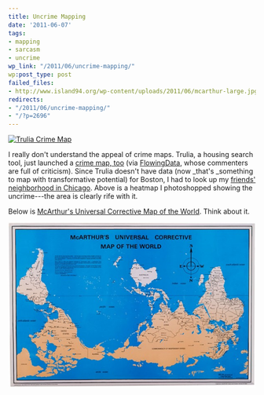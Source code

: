 ```yaml
---
title: Uncrime Mapping
date: '2011-06-07'
tags:
- mapping
- sarcasm
- uncrime
wp_link: "/2011/06/uncrime-mapping/"
wp:post_type: post
failed_files:
- http://www.island94.org/wp-content/uploads/2011/06/mcarthur-large.jpg
redirects:
- "/2011/06/uncrime-mapping/"
- "/?p=2696"
---
```


  [ ![](2011-06-07-Uncrime-Mapping/Trulia-Crime-Map-600x391.png "Trulia Crime Map") ](2011-06-07-Uncrime-Mapping/Trulia-Crime-Map.png)

I really don't understand the appeal of crime maps. Trulia, a housing search tool, just launched a [crime map, too](http://www.trulia.com/crime/) (via [FlowingData](http://flowingdata.com/2011/06/02/trulia-crime-map-helps-you-find-safe-living-places/), whose commenters are full of criticism). Since Trulia doesn't have data (now _that's _something to map with transformative potential) for Boston, I had to look up my [friends' neighborhood in Chicago](http://www.trulia.com/crime/#!cook-il/15/41.90543,-87.68471/Chicago,IL,Humboldt_Park/). Above is a heatmap I photoshopped showing the uncrime---the area is clearly rife with it.

Below is [McArthur's Universal Corrective Map of the World](http://www.odt.org/southupmaps.htm). Think about it.

[ ![](2011-06-07-Uncrime-Mapping/mcarthur-large-600x401.jpg "mcarthur-large") ](2011-06-07-Uncrime-Mapping/mcarthur-large.jpeg)
